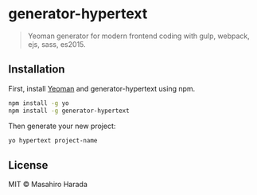 # generator-hypertext

> Yeoman generator for modern frontend coding with gulp, webpack, ejs, sass, es2015.

## Installation

First, install [Yeoman](http://yeoman.io) and generator-hypertext using npm.

```bash
npm install -g yo
npm install -g generator-hypertext
```

Then generate your new project:

```bash
yo hypertext project-name
```

## License

MIT © Masahiro Harada
